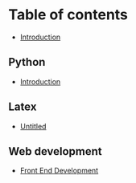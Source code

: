 # Table of contents

* [Introduction](README.md)

## Python

* [Introduction](python/introduction.md)

## Latex

* [Untitled](latex/untitled.md)

## Web development

* [Front End Development](web-development/front-end-development.md)

